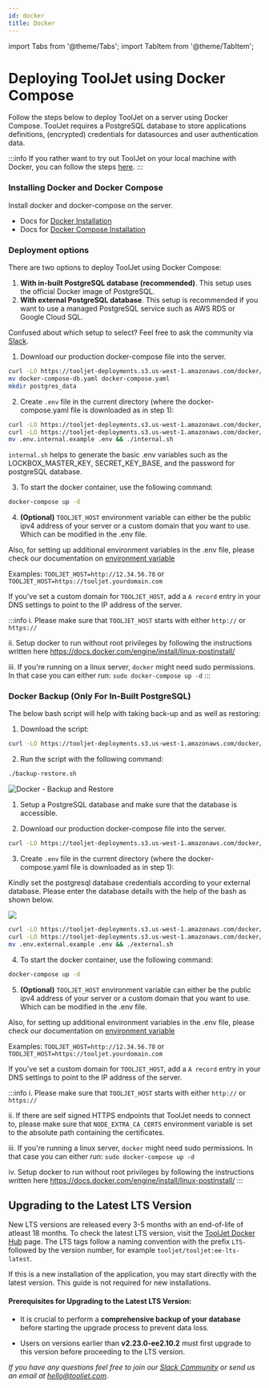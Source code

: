 ```yaml
---
id: docker
title: Docker
---
```


import Tabs from '@theme/Tabs';
import TabItem from '@theme/TabItem';

# Deploying ToolJet using Docker Compose

Follow the steps below to deploy ToolJet on a server using Docker Compose. ToolJet requires a PostgreSQL database to store applications definitions, (encrypted) credentials for datasources and user authentication data.

:::info
If you rather want to try out ToolJet on your local machine with Docker, you can follow the steps [here](/docs/setup/try-tooljet/).
:::

### Installing Docker and Docker Compose

Install docker and docker-compose on the server.

- Docs for [Docker Installation](https://docs.docker.com/engine/install/)
- Docs for [Docker Compose Installation](https://docs.docker.com/compose/install/)

### Deployment options

There are two options to deploy ToolJet using Docker Compose:

1. **With in-built PostgreSQL database (recommended)**. This setup uses the official Docker image of PostgreSQL.
2. **With external PostgreSQL database**. This setup is recommended if you want to use a managed PostgreSQL service such as AWS RDS or Google Cloud SQL.

Confused about which setup to select? Feel free to ask the community via [Slack](https://join.slack.com/t/tooljet/shared_invite/zt-2rk4w42t0-ZV_KJcWU9VL1BBEjnSHLCA).

<Tabs>
  <TabItem value="with-in-built-postgres" label="With in-built PostgreSQL" default>

1. Download our production docker-compose file into the server.

```bash
curl -LO https://tooljet-deployments.s3.us-west-1.amazonaws.com/docker/docker-compose-db.yaml
mv docker-compose-db.yaml docker-compose.yaml
mkdir postgres_data
```

2. Create `.env` file in the current directory (where the docker-compose.yaml file is downloaded as in step 1):

```bash
curl -LO https://tooljet-deployments.s3.us-west-1.amazonaws.com/docker/.env.internal.example
curl -LO https://tooljet-deployments.s3.us-west-1.amazonaws.com/docker/internal.sh && chmod +x internal.sh
mv .env.internal.example .env && ./internal.sh
```

`internal.sh` helps to generate the basic .env variables such as the LOCKBOX_MASTER_KEY, SECRET_KEY_BASE, and the password for postgreSQL database.

3. To start the docker container, use the following command:

```bash
docker-compose up -d
```

4. **(Optional)** `TOOLJET_HOST` environment variable can either be the public ipv4 address of your server or a custom domain that you want to use. Which can be modified in the .env file.

Also, for setting up additional environment variables in the .env file, please check our documentation on [environment variable](/docs/setup/env-vars)

Examples:
`TOOLJET_HOST=http://12.34.56.78` or
`TOOLJET_HOST=https://tooljet.yourdomain.com`

If you've set a custom domain for `TOOLJET_HOST`, add a `A record` entry in your DNS settings to point to the IP address of the server.

:::info
i. Please make sure that `TOOLJET_HOST` starts with either `http://` or `https://`

ii. Setup docker to run without root privileges by following the instructions written here https://docs.docker.com/engine/install/linux-postinstall/

iii. If you're running on a linux server, `docker` might need sudo permissions. In that case you can either run:
`sudo docker-compose up -d`
:::

### Docker Backup (Only For In-Built PostgreSQL)

The below bash script will help with taking back-up and as well as restoring:

1. Download the script:

```bash
curl -LO https://tooljet-deployments.s3.us-west-1.amazonaws.com/docker/backup-restore.sh && chmod +x backup-restore.sh
```

2. Run the script with the following command:

```bash
./backup-restore.sh
```

<div style={{textAlign: 'center'}}>
  <img className="screenshot-full" src="/img/setup/docker/backup-and-restore.gif" alt="Docker - Backup and Restore" />
</div>

  </TabItem>
  <TabItem value="with-external-postgres" label="With external PostgreSQL">

1. Setup a PostgreSQL database and make sure that the database is accessible.

2. Download our production docker-compose file into the server.

```bash
curl -LO https://tooljet-deployments.s3.us-west-1.amazonaws.com/docker/docker-compose.yaml
```

3. Create `.env` file in the current directory (where the docker-compose.yaml file is downloaded as in step 1):

Kindly set the postgresql database credentials according to your external database. Please enter the database details with the help of the bash as shown below.

  <div style={{textAlign: 'center'}}>

  <img className="screenshot-full" src="/img/setup/docker/bash.gif"/>

  </div>

```bash
curl -LO https://tooljet-deployments.s3.us-west-1.amazonaws.com/docker/external.sh
curl -LO https://tooljet-deployments.s3.us-west-1.amazonaws.com/docker/.env.external.example && chmod +x external.sh
mv .env.external.example .env && ./external.sh
```

4. To start the docker container, use the following command:

```bash
docker-compose up -d
```

5. **(Optional)** `TOOLJET_HOST` environment variable can either be the public ipv4 address of your server or a custom domain that you want to use. Which can be modified in the .env file.

Also, for setting up additional environment variables in the .env file, please check our documentation on [environment variable](/docs/setup/env-vars)

Examples:
`TOOLJET_HOST=http://12.34.56.78` or
`TOOLJET_HOST=https://tooljet.yourdomain.com`

If you've set a custom domain for `TOOLJET_HOST`, add a `A record` entry in your DNS settings to point to the IP address of the server.

:::info
i. Please make sure that `TOOLJET_HOST` starts with either `http://` or `https://`

ii. If there are self signed HTTPS endpoints that ToolJet needs to connect to, please make sure that `NODE_EXTRA_CA_CERTS` environment variable is set to the absolute path containing the certificates.

iii. If you're running a linux server, `docker` might need sudo permissions. In that case you can either run:
`sudo docker-compose up -d`

iv. Setup docker to run without root privileges by following the instructions written here https://docs.docker.com/engine/install/linux-postinstall/
:::

</TabItem>
</Tabs>

## Upgrading to the Latest LTS Version

New LTS versions are released every 3-5 months with an end-of-life of atleast 18 months. To check the latest LTS version, visit the [ToolJet Docker Hub](https://hub.docker.com/r/tooljet/tooljet/tags) page. The LTS tags follow a naming convention with the prefix `LTS-` followed by the version number, for example `tooljet/tooljet:ee-lts-latest`.

If this is a new installation of the application, you may start directly with the latest version. This guide is not required for new installations.

#### Prerequisites for Upgrading to the Latest LTS Version:

- It is crucial to perform a **comprehensive backup of your database** before starting the upgrade process to prevent data loss.

- Users on versions earlier than **v2.23.0-ee2.10.2** must first upgrade to this version before proceeding to the LTS version.

_If you have any questions feel free to join our [Slack Community](https://join.slack.com/t/tooljet/shared_invite/zt-2rk4w42t0-ZV_KJcWU9VL1BBEjnSHLCA) or send us an email at hello@tooljet.com._
